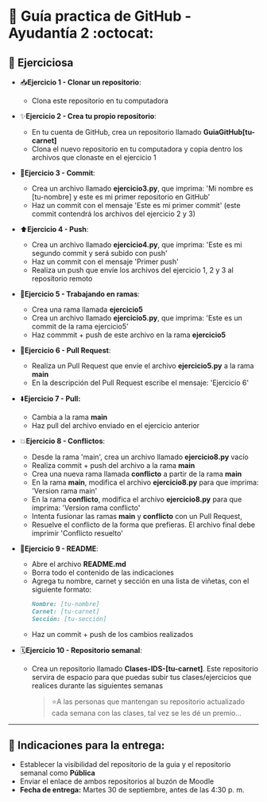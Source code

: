 # 📘 Guía practica de GitHub - Ayudantía 2 :octocat:

## 🧩 Ejerciciosa

- 📥**Ejercicio 1 - Clonar un repositorio**:
  * Clona este repositorio en tu computadora

- ✨**Ejercicio 2 - Crea tu propio repositorio**:
  * En tu cuenta de GitHub, crea un repositorio llamado **GuiaGitHub[tu-carnet]**
  * Clona el nuevo repositorio en tu computadora y copia dentro los archivos que clonaste en el ejercicio 1

- 📸**Ejercicio 3 - Commit**:
  * Crea un archivo llamado **ejercicio3.py**, que imprima: 'Mi nombre es [tu-nombre] y este es mi primer repositorio en GitHub'
  * Haz un commit con el mensaje 'Este es mi primer commit' (este commit contendrá los archivos del ejercicio 2 y 3)
     
- ⬆️**Ejercicio 4 - Push**:
  * Crea un archivo llamado **ejercicio4.py**, que imprima: 'Este es mi segundo commit y será subido con push'
  * Haz un commit con el mensaje 'Primer push'
  * Realiza un push que envíe los archivos del ejercicio 1, 2 y 3 al repositorio remoto
     
- 🌳**Ejercicio 5 - Trabajando en ramas**:
  * Crea una rama llamada **ejercicio5**
  * Crea un archivo llamado **ejercicio5.py**, que imprima: 'Este es un commit de la rama ejercicio5'
  * Haz commmit + push de este archivo en la rama **ejercicio5**
 
- 🤝**Ejercicio 6 - Pull Request**:
  * Realiza un Pull Request que envíe el archivo **ejercicio5.py** a la rama **main**
  * En la descripción del Pull Request escribe el mensaje: 'Ejercicio 6'

- ⬇️**Ejercicio 7 - Pull:**
  * Cambia a la rama **main**
  * Haz pull del archivo enviado en el ejercicio anterior
 
- 💥**Ejercicio 8 - Conflictos**:
  * Desde la rama 'main', crea un archivo llamado **ejercicio8.py** vacío
  * Realiza commit + push del archivo a la rama **main**
  * Crea una nueva rama llamada **conflicto** a partir de la rama **main**
  * En la rama **main**, modifica el archivo **ejercicio8.py** para que imprima: 'Version rama main'
  * En la rama **conflicto**, modifica el archivo **ejercicio8.py** para que imprima: 'Version rama conflicto'
  * Intenta fusionar las ramas **main** y **conflicto** con un Pull Request,
  * Resuelve el conflicto de la forma que prefieras. El archivo final debe imprimir 'Conflicto resuelto'
 
- 📄**Ejercicio 9 - README**:
  * Abre el archivo **README.md**
  * Borra todo el contenido de las indicaciones
  * Agrega tu nombre, carnet y sección en una lista de viñetas, con el siguiente formato:
     ```markdown
     Nombre: [tu-nombre]  
     Carnet: [tu-carnet]  
     Sección: [tu-sección]  
     ```
  * Haz un commit + push de los cambios realizados

- 🗓️**Ejercicio 10 - Repositorio semanal**:
  * Crea un repositorio llamado **Clases-IDS-[tu-carnet]**. Este repositorio servira de espacio para que puedas subir tus clases/ejercicios que realices durante las siguientes semanas
    > ⭐A las personas que mantengan su repositorio actualizado cada semana con las clases, tal vez se les dé un premio...
  
---

## 📌 Indicaciones para la entrega: 
- Establecer la visibilidad del repositorio de la guia y el repositorio semanal como **Pública**
- Enviar el enlace de ambos repositorios al buzón de Moodle
- **Fecha de entrega:** Martes 30 de septiembre, antes de las 4:30 p. m.
